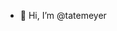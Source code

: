 - 👋 Hi, I’m @tatemeyer


<!---
tatemeyer/tatemeyer is a ✨ special ✨ repository because its `README.md` (this file) appears on your GitHub profile.
You can click the Preview link to take a look at your changes.
--->
